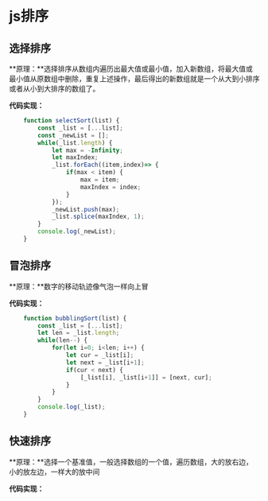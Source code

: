 #  js排序



##  选择排序

**原理：**选择排序从数组内遍历出最大值或最小值，加入新数组，将最大值或最小值从原数组中删除，重复上述操作，最后得出的新数组就是一个从大到小排序或者从小到大排序的数组了。



**代码实现：**

```javascript
    function selectSort(list) {
        const _list = [...list];
        const _newList = [];
        while(_list.length) {
            let max = -Infinity;
            let maxIndex;
            _list.forEach((item,index)=> {
                if(max < item) {
                    max = item;
                    maxIndex = index;
                }
            });
            _newList.push(max);
            _list.splice(maxIndex, 1);
        }
        console.log(_newList);
    }
```





##  冒泡排序



**原理：**数字的移动轨迹像气泡一样向上冒



**代码实现：**

```javascript
    function bubblingSort(list) {
        const _list = [...list];
        let len = _list.length;
        while(len--) {
            for(let i=0; i<len; i++) {
                let cur = _list[i];
                let next = _list[i+1];
                if(cur < next) {
                    [_list[i], _list[i+1]] = [next, cur];
                }
            }
        }
        console.log(_list);
    }
```





##  快速排序



**原理：**选择一个基准值，一般选择数组的一个值，遍历数组，大的放右边，小的放左边，一样大的放中间





**代码实现：**

```
```

